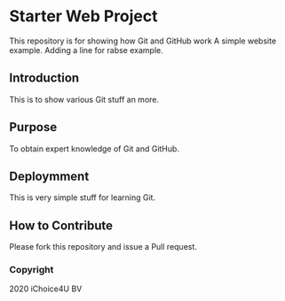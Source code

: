 # Starter Web Project

This repository is for showing how Git and GitHub work
A simple website example. Adding a line for rabse example.


## Introduction

This is to show various Git stuff an more.

## Purpose

To obtain expert knowledge of Git and GitHub.

## Deploymment

This is very simple stuff for learning Git.

## How to Contribute

Please fork this repository and issue a Pull request.

### Copyright

2020 iChoice4U BV